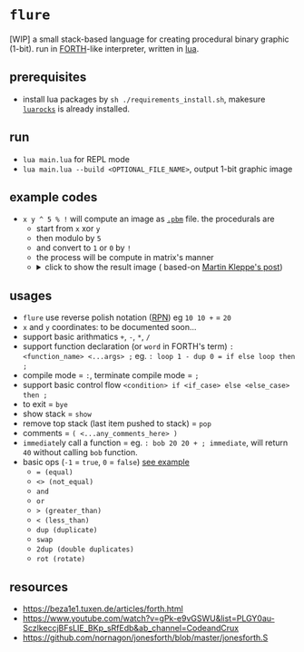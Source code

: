 # `flure`

[WIP] a small stack-based language for creating procedural binary graphic (1-bit). run in [FORTH](https://www.forth.com/forth/)-like interpreter, written in [lua](https://www.lua.org/).

## prerequisites
- install lua packages by `sh ./requirements_install.sh`, makesure [`luarocks`](https://luarocks.org/) is already installed. 

## run
- `lua main.lua` for REPL mode
- `lua main.lua --build <OPTIONAL_FILE_NAME>`, output 1-bit graphic image

## example codes
- `x y ^ 5 % !` will compute an image as [`.pbm`](https://oceancolor.gsfc.nasa.gov/staff/norman/seawifs_image_cookbook/faux_shuttle/pbm.html) file. the procedurals are
  - start from `x` xor `y` 
  - then modulo by `5` 
  - and convert to `1` or `0` by `!` 
  - the process will be compute in matrix's manner
  - <details><summary>click to show the result image ( based-on <a href="https://twitter.com/aemkei/status/1378106731386040322">Martin Kleppe's post</a>)</summary><img alt="00" src="example_img.png"></details>

## usages
- `flure` use reverse polish notation ([RPN](https://mathworld.wolfram.com/ReversePolishNotation.html)) eg `10 10 +` = `20`
- `x` and `y` coordinates: to be documented soon...
- support basic arithmatics `+`, `-`, `*`, `/`
- support function declaration (or `word` in FORTH's term) `: <function_name> <...args> ;` eg. `: loop 1 - dup 0 = if else loop then ;`
- compile mode = `:`, terminate compile mode = `;`
- support basic control flow `<condition> if <if_case> else <else_case> then ;`
- to exit = `bye`
- show stack = `show`
- remove top stack (last item pushed to stack) = `pop`
- comments = `( <...any_comments_here> )`
- `immediate`ly call a function = eg. `: bob 20 20 + ; immediate`, will return `40` without calling `bob` function.
- basic ops (`-1` = `true`, `0` = `false`) [see example](./docs/example)
  - `= (equal)`
  - `<> (not_equal)`
  - `and`
  - `or`
  - `> (greater_than)`
  - `< (less_than)`
  - `dup (duplicate)`
  - `swap`
  - `2dup (double duplicates)`
  - `rot (rotate)`


## resources
- https://beza1e1.tuxen.de/articles/forth.html
- https://www.youtube.com/watch?v=gPk-e9vGSWU&list=PLGY0au-SczlkeccjBFsLIE_BKp_sRfEdb&ab_channel=CodeandCrux
- https://github.com/nornagon/jonesforth/blob/master/jonesforth.S